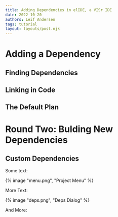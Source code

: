 ```yaml
---
title: Adding Dependencies in elIDE, a VISr IDE
date: 2022-10-20
authors: Leif Andersen
tags: tutorial
layout: layouts/post.njk
---
```



<!-- more -->

# Adding a Dependency

## Finding Dependencies

## Linking in Code

## The Default Plan

# Round Two: Bulding New Dependencies

## Custom Dependencies

Some text:

{% image "menu.png", "Project Menu" %}

More Text:

{% image "deps.png", "Deps Dialog" %}

And More:
